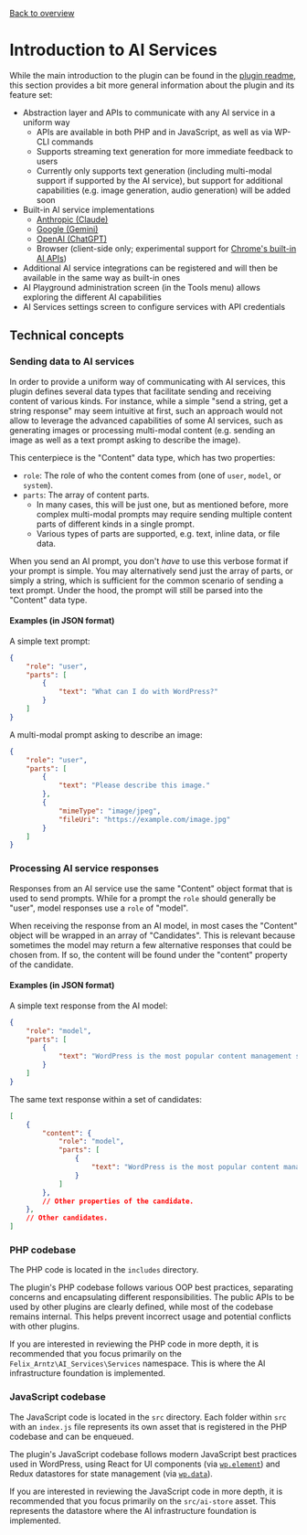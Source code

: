 [Back to overview](./README.md)

# Introduction to AI Services

While the main introduction to the plugin can be found in the [plugin readme](../README.md), this section provides a bit more general information about the plugin and its feature set:

* Abstraction layer and APIs to communicate with any AI service in a uniform way
  * APIs are available in both PHP and in JavaScript, as well as via WP-CLI commands
  * Supports streaming text generation for more immediate feedback to users
  * Currently only supports text generation (including multi-modal support if supported by the AI service), but support for additional capabilities (e.g. image generation, audio generation) will be added soon
* Built-in AI service implementations
  * [Anthropic (Claude)](https://www.anthropic.com/claude)
  * [Google (Gemini)](https://ai.google.dev/gemini-api)
  * [OpenAI (ChatGPT)](https://openai.com/chatgpt/)
  * Browser (client-side only; experimental support for [Chrome's built-in AI APIs](https://developer.chrome.com/docs/ai/built-in-apis))
* Additional AI service integrations can be registered and will then be available in the same way as built-in ones
* AI Playground administration screen (in the Tools menu) allows exploring the different AI capabilities
* AI Services settings screen to configure services with API credentials

## Technical concepts

### Sending data to AI services

In order to provide a uniform way of communicating with AI services, this plugin defines several data types that facilitate sending and receiving content of various kinds. For instance, while a simple "send a string, get a string response" may seem intuitive at first, such an approach would not allow to leverage the advanced capabilities of some AI services, such as generating images or processing multi-modal content (e.g. sending an image as well as a text prompt asking to describe the image).

This centerpiece is the "Content" data type, which has two properties:
* `role`: The role of who the content comes from (one of `user`, `model`, or `system`).
* `parts`: The array of content parts.
	* In many cases, this will be just one, but as mentioned before, more complex multi-modal prompts may require sending multiple content parts of different kinds in a single prompt.
	* Various types of parts are supported, e.g. text, inline data, or file data.

When you send an AI prompt, you don't _have_ to use this verbose format if your prompt is simple. You may alternatively send just the array of parts, or simply a string, which is sufficient for the common scenario of sending a text prompt. Under the hood, the prompt will still be parsed into the "Content" data type.

#### Examples (in JSON format)

A simple text prompt:
```json
{
	"role": "user",
	"parts": [
		{
			"text": "What can I do with WordPress?"
		}
	]
}
```

A multi-modal prompt asking to describe an image:
```json
{
	"role": "user",
	"parts": [
		{
			"text": "Please describe this image."
		},
		{
			"mimeType": "image/jpeg",
			"fileUri": "https://example.com/image.jpg"
		}
	]
}
```

### Processing AI service responses

Responses from an AI service use the same "Content" object format that is used to send prompts. While for a prompt the `role` should generally be "user", model responses use a `role` of "model".

When receiving the response from an AI model, in most cases the "Content" object will be wrapped in an array of "Candidates". This is relevant because sometimes the model may return a few alternative responses that could be chosen from. If so, the content will be found under the "content" property of the candidate.

#### Examples (in JSON format)

A simple text response from the AI model:
```json
{
	"role": "model",
	"parts": [
		{
			"text": "WordPress is the most popular content management system in the world."
		}
	]
}
```

The same text response within a set of candidates:
```json
[
	{
		"content": {
			"role": "model",
			"parts": [
				{
					"text": "WordPress is the most popular content management system in the world."
				}
			]
		},
		// Other properties of the candidate.
	},
	// Other candidates.
]
```

### PHP codebase

The PHP code is located in the `includes` directory.

The plugin's PHP codebase follows various OOP best practices, separating concerns and encapsulating different responsibilities. The public APIs to be used by other plugins are clearly defined, while most of the codebase remains internal. This helps prevent incorrect usage and potential conflicts with other plugins.

If you are interested in reviewing the PHP code in more depth, it is recommended that you focus primarily on the `Felix_Arntz\AI_Services\Services` namespace. This is where the AI infrastructure foundation is implemented.

### JavaScript codebase

The JavaScript code is located in the `src` directory. Each folder within `src` with an `index.js` file represents its own asset that is registered in the PHP codebase and can be enqueued.

The plugin's JavaScript codebase follows modern JavaScript best practices used in WordPress, using React for UI components (via [`wp.element`](https://www.npmjs.com/package/@wordpress/element)) and Redux datastores for state management (via [`wp.data`](https://www.npmjs.com/package/@wordpress/data)).

If you are interested in reviewing the JavaScript code in more depth, it is recommended that you focus primarily on the `src/ai-store` asset. This represents the datastore where the AI infrastructure foundation is implemented.
